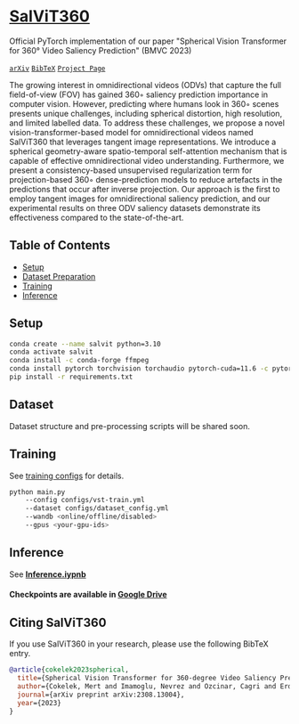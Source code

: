 # [SalViT360](https://cyberiada.github.io/SalViT360)
Official PyTorch implementation of our paper "Spherical Vision Transformer for 360° Video Saliency Prediction" (BMVC 2023)

 [`arXiv`](https://arxiv.org/abs/2308.13004) [`BibTeX`](#CitingSalViT360) [`Project Page`](https://cyberiada.github.io/SalViT360/)

The growing interest in omnidirectional videos (ODVs) that capture the full field-of-view (FOV) has gained 360◦ saliency prediction importance in computer vision. However, predicting where humans look in 360◦ scenes presents unique challenges, including spherical distortion, high resolution, and limited labelled data. To address these challenges, we propose a novel vision-transformer-based model for omnidirectional videos named SalViT360 that leverages tangent image representations. We introduce a spherical geometry-aware spatio-temporal self-attention mechanism that is capable of effective omnidirectional video understanding. Furthermore, we present a consistency-based unsupervised regularization term for projection-based 360◦ dense-prediction models to reduce artefacts in the predictions that occur after inverse projection. Our approach is the first to employ tangent images for omnidirectional saliency prediction, and our experimental results on three ODV saliency datasets demonstrate its effectiveness compared to the state-of-the-art.

## Table of Contents
- [Setup](#setup)
- [Dataset Preparation](#dataset)
- [Training](#training)
- [Inference](#inference)

## Setup
```bash
conda create --name salvit python=3.10
conda activate salvit
conda install -c conda-forge ffmpeg
conda install pytorch torchvision torchaudio pytorch-cuda=11.6 -c pytorch -c nvidia
pip install -r requirements.txt
```

## Dataset
Dataset structure and pre-processing scripts will be shared soon.


## Training
See [training configs](https://github.com/MertCokelek/SalViT360/tree/main/configs) for details.

```bash
python main.py
    --config configs/vst-train.yml
    --dataset configs/dataset_config.yml
    --wandb <online/offline/disabled>
    --gpus <your-gpu-ids>
```

## Inference
See [**Inference.iypnb**](https://github.com/MertCokelek/SalViT360/blob/main/Inference.ipynb)
####  Checkpoints are available in [**Google Drive**](https://drive.google.com/drive/folders/1cJ9ln4sH0IIdv2L-Xcyk6N17_4_7FFOW?usp=sharing)


## <a name="CitingSalViT360"></a>Citing SalViT360
If you use SalViT360 in your research, please use the following BibTeX entry.

```BibTeX
@article{cokelek2023spherical,
  title={Spherical Vision Transformer for 360-degree Video Saliency Prediction},
  author={Cokelek, Mert and Imamoglu, Nevrez and Ozcinar, Cagri and Erdem, Erkut and Erdem, Aykut},
  journal={arXiv preprint arXiv:2308.13004},
  year={2023}
}
```


